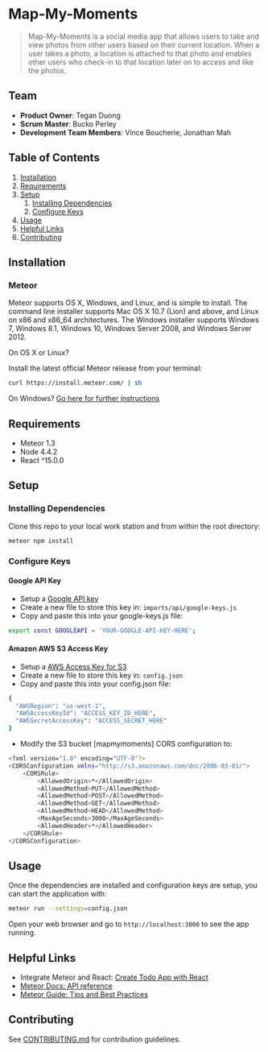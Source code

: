 # Map-My-Moments

> Map-My-Moments is a social media app that allows users to take and view photos from other users based on their current location. When a user takes a photo, a location is attached to that photo and enables other users who check-in to that location later on to access and like the photos. 

## Team

  - __Product Owner__: Tegan Duong
  - __Scrum Master__: Bucko Perley
  - __Development Team Members__: Vince Boucherie, Jonathan Mah

## Table of Contents

1. [Installation](#installation)
1. [Requirements](#requirements)
1. [Setup](#setup)
    1. [Installing Dependencies](#installing-dependencies)
    1. [Configure Keys](#configure-keys)
1. [Usage](#Usage)
1. [Helpful Links](#helpful-links)
1. [Contributing](#contributing)

## Installation

### Meteor

Meteor supports OS X, Windows, and Linux, and is simple to install. The command line installer supports Mac OS X 10.7 (Lion) and above, and Linux on x86 and x86_64 architectures. The Windows installer supports Windows 7, Windows 8.1, Windows 10, Windows Server 2008, and Windows Server 2012.

On OS X or Linux?

Install the latest official Meteor release from your terminal:

```sh
curl https://install.meteor.com/ | sh
```

On Windows? [Go here for further instructions](https://www.meteor.com/install)


## Requirements

- Meteor 1.3
- Node 4.4.2
- React ^15.0.0


## Setup

### Installing Dependencies

Clone this repo to your local work station and from within the root directory:

```sh
meteor npm install
```

### Configure Keys

#### Google API Key
- Setup a [Google API key](https://developers.google.com/maps/documentation/javascript/get-api-key#key) 
- Create a new file to store this key in: `imports/api/google-keys.js`
- Copy and paste this into your google-keys.js file:
```sh
export const GOOGLEAPI = 'YOUR-GOOGLE-API-KEY-HERE';
```

#### Amazon AWS S3 Access Key
- Setup a [AWS Access Key for S3](https://console.aws.amazon.com/iam/home#security_credential) 
- Create a new file to store this key in: `config.json`
- Copy and paste this into your config.json file:
```sh
{
  "AWSRegion": "us-west-1",
  "AWSAccessKeyId": "ACCESS_KEY_ID_HERE",
  "AWSSecretAccessKey": "ACCESS_SECRET_HERE"
}
```
- Modify the S3 bucket [mapmymoments] CORS configuration to:
```sh
<?xml version="1.0" encoding="UTF-8"?>
<CORSConfiguration xmlns="http://s3.amazonaws.com/doc/2006-03-01/">
    <CORSRule>
        <AllowedOrigin>*</AllowedOrigin>
        <AllowedMethod>PUT</AllowedMethod>
        <AllowedMethod>POST</AllowedMethod>
        <AllowedMethod>GET</AllowedMethod>
        <AllowedMethod>HEAD</AllowedMethod>
        <MaxAgeSeconds>3000</MaxAgeSeconds>
        <AllowedHeader>*</AllowedHeader>
    </CORSRule>
</CORSConfiguration>
```


## Usage

Once the dependencies are installed and configuration keys are setup, you can start the application with:
```sh
meteor run --settings=config.json
```
Open your web browser and go to `http://localhost:3000` to see the app running.


## Helpful Links

- Integrate Meteor and React: [Create Todo App with React](https://www.meteor.com/tutorials/react/creating-an-app)
- [Meteor Docs: API reference](http://docs.meteor.com/#/full/meteorguide)
- [Meteor Guide: Tips and Best Practices](http://guide.meteor.com/)


## Contributing

See [CONTRIBUTING.md](CONTRIBUTING.md) for contribution guidelines.
